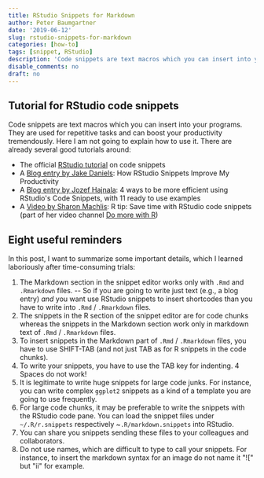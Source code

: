 ```yaml
---
title: RStudio Snippets for Markdown
author: Peter Baumgartner
date: '2019-06-12'
slug: rstudio-snippets-for-markdown
categories: [how-to]
tags: [snippet, RStudio]
description: 'Code snippets are text macros which you can insert into your programs. They are used for repetitive tasks and can boost your productivity tremendously. After providing some link to tutorials about RStudio snippets, I am going to summarize eight reminders for practical usage.'
disable_comments: no
draft: no
---
```


## Tutorial for RStudio code snippets

Code snippets are text macros which you can insert into your programs. They are used for repetitive tasks and can boost your productivity tremendously. Here I am not going to explain how to use it. There are already several good tutorials around:

+ The official [RStudio tutorial](https://support.rstudio.com/hc/en-us/articles/204463668-Code-Snippets) on code snippets
+ A [Blog entry by Jake Daniels](https://datacritics.com/2019/01/28/rstudio-snippets/): How RStudio Snippets Improve My Productivity
+ A [Blog entry by Jozef Hajnala](https://jozef.io/r906-rstudio-snippets/): 4 ways to be more efficient using RStudio's Code Snippets, with 11 ready to use examples
+ A [Video by Sharon Machlis](https://www.youtube.com/watch?v=h_i__VTSurU&list=PL7D2RMSmRO9JOvPC1gbA8Mc3azvSfm8Vv&index=28&t=141s): R tip: Save time with RStudio code snippets (part of her video channel [Do more with R](https://www.youtube.com/playlist?list=PL7D2RMSmRO9JOvPC1gbA8Mc3azvSfm8Vv))

## Eight useful reminders

In this post, I want to summarize some important details, which I learned laboriously after time-consuming trials:

1. The Markdown section in the snippet editor works only with `.Rmd` and `.Rmarkdown` files. -- So if you are going to write just text (e.g., a blog entry) _and_ you want use RStudio snippets to insert shortcodes than you have to write into `.Rmd` / `.Rmarkdown` files.
2. The snippets in the R section of the snippet editor are for code chunks whereas the snippets in the Markdown section work only in markdown text of `.Rmd` / `.Rmarkdown` files.
3. To insert snippets in the Markdown part of `.Rmd` / `.Rmarkdown` files, you have to use SHIFT-TAB (and not just TAB as for R snippets in the code chunks).
4. To write your snippets, you have to use the TAB key for indenting. 4 Spaces do not work!
5. It is legitimate to write huge snippets for large code junks. For instance, you can write complex `ggplot2` snippets as a kind of a template you are going to use frequently.
6. For large code chunks, it may be preferable to write the snippets with the RStudio code pane. You can load the snippet files under `~/.R/r.snippets` respectively ~`.R/markdown.snippets` into RStudio.
7. You can share you snippets sending these files to your colleagues and collaborators.
8. Do not use names, which are difficult to type to call your snippets. For instance, to insert the markdown syntax for an image do not name it "![" but "ii" for example.


<span class='Z3988' title='url_ver=Z39.88-2004&amp;ctx_ver=Z39.88-2004&amp;rfr_id=info%3Asid%2Fzotero.org%3A2&amp;rft_val_fmt=info%3Aofi%2Ffmt%3Akev%3Amtx%3Adc&amp;rft.type=blogPost&amp;rft.title=RStudio%20Snippets%20for%20Markdown%20%3A%3A%20Open%20Science%20Education&amp;rft.source=RStudio%20Snippets%20for%20Markdown&amp;rft.rights=CC%20BY-SA%204.0&amp;rft.description=Code%20snippets%20are%20text%20macros%20which%20you%20can%20insert%20into%20your%20programs.%20They%20are%20used%20for%20repetitive%20tasks%20and%20can%20boost%20your%20productivity%20tremendously.%20After%20providing%20some%20link%20to%20tutorials%20about%20RStudio%20snippets%2C%20I%20am%20going%20to%20summarize%20eight%20reminders%20for%20practical%20usage.&amp;rft.identifier=https%3A%2F%2Fnotes.peter-baumgartner.net%2F2019%2F06%2F12%2Frstudio-snippets-for-markdown%2F&amp;rft.aufirst=Peter&amp;rft.aulast=Baumgartner&amp;rft.au=Peter%20Baumgartner&amp;rft.date=2019-06-07&amp;rft.language=EN'></span>
